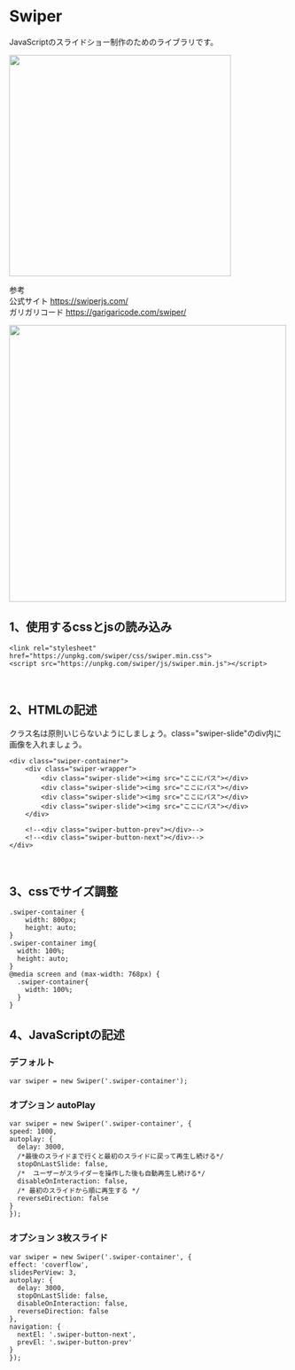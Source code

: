 # Swiper
JavaScriptのスライドショー制作のためのライブラリです。

<img src="http://hareumi.com/dhjs/swiper2.png" width="400px">
<br>

参考 <br>
公式サイト https://swiperjs.com/  <br>
ガリガリコード https://garigaricode.com/swiper/
<br>

<img src="https://github.com/55Kaerukun/img/blob/master/swiper.png" width="500px">

## 1、使用するcssとjsの読み込み

    <link rel="stylesheet" href="https://unpkg.com/swiper/css/swiper.min.css">
    <script src="https://unpkg.com/swiper/js/swiper.min.js"></script>
    
<br>

## 2、HTMLの記述

クラス名は原則いじらないようにしましょう。class="swiper-slide"のdiv内に画像を入れましょう。
	
    <div class="swiper-container">
        <div class="swiper-wrapper">
            <div class="swiper-slide"><img src="ここにパス"></div>
            <div class="swiper-slide"><img src="ここにパス"></div>
            <div class="swiper-slide"><img src="ここにパス"></div>
            <div class="swiper-slide"><img src="ここにパス"></div>
        </div>

        <!--<div class="swiper-button-prev"></div>-->
        <!--<div class="swiper-button-next"></div>-->
    </div>

<br>

## 3、cssでサイズ調整
    .swiper-container {
        width: 800px;
        height: auto;
    }
    .swiper-container img{
      width: 100%;
      height: auto;
    }
    @media screen and (max-width: 768px) {
      .swiper-container{
        width: 100%;
      }
    }

## 4、JavaScriptの記述

### デフォルト

    var swiper = new Swiper('.swiper-container');
    
### オプション autoPlay
    
    var swiper = new Swiper('.swiper-container', {
    speed: 1000,
    autoplay: {
      delay: 3000,
      /*最後のスライドまで行くと最初のスライドに戻って再生し続ける*/
      stopOnLastSlide: false,
      /*  ユーザーがスライダーを操作した後も自動再生し続ける*/
      disableOnInteraction: false,
      /* 最初のスライドから順に再生する */
      reverseDirection: false
    }
    });
  
### オプション 3枚スライド
    
    var swiper = new Swiper('.swiper-container', {
    effect: 'coverflow',
    slidesPerView: 3,
    autoplay: {
      delay: 3000,
      stopOnLastSlide: false,
      disableOnInteraction: false,
      reverseDirection: false
    },
    navigation: {
      nextEl: '.swiper-button-next',
      prevEl: '.swiper-button-prev'
    }
    });
    

<br>
<br>
<br>
<br>
<br>

